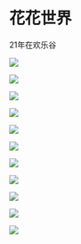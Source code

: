 # 花花世界

21年在欢乐谷

![](https://0.z.wiki/images/20211128/e9e8317f343c4280997e53e92b3e7364.png?x-oss-process=style/z.wiki)


![](https://1.z.wiki/images/20211128/765f8c3667d4423cb9c696cffdebf34c.png?x-oss-process=style/z.wiki)


![](https://2.z.wiki/images/20211128/05da6123aae346b2b8edc0a8b0f71385.png?x-oss-process=style/z.wiki)


![](https://3.z.wiki/images/20211128/7bb77609e0924ab9b4ec388bf4c5aea9.png?x-oss-process=style/z.wiki)


![](https://4.z.wiki/images/20211128/fa04fe5a9c7d48a096cf6e0439762b34.png?x-oss-process=style/z.wiki)


![](https://0.z.wiki/images/20211128/6c9b7d5cd6f34a87b5c530b0b6d33a01.png?x-oss-process=style/z.wiki)


![](https://1.z.wiki/images/20211128/361a53f279df444faa1652ad25efea39.png?x-oss-process=style/z.wiki)


![](https://2.z.wiki/images/20211128/c727cb5b1abb48feab5c4c40d79870ef.png?x-oss-process=style/z.wiki)


![](https://3.z.wiki/images/20211128/b45399cbeb1343cbbed83ab0a2c94a46.png?x-oss-process=style/z.wiki)


![](https://4.z.wiki/images/20211128/7e97dec87b6744dea003edbc377a6d84.png?x-oss-process=style/z.wiki)


![](https://0.z.wiki/images/20211128/3c1f6e5f6c934dc88a3d487c9ae89af0.png?x-oss-process=style/z.wiki)


